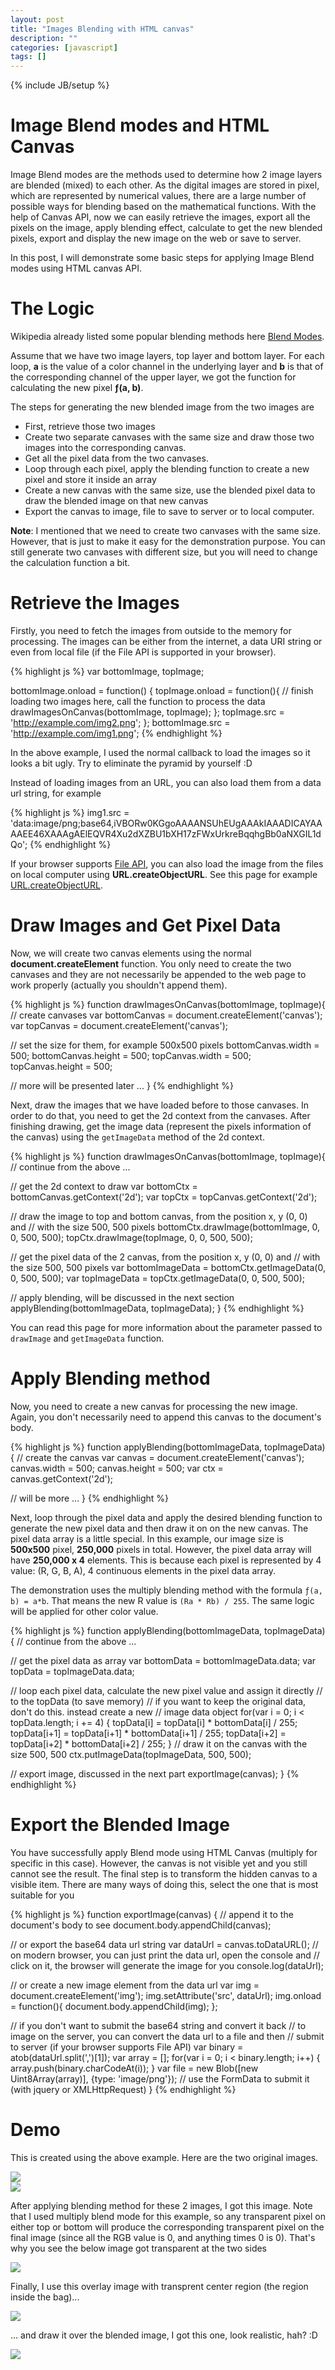 ```yaml
---
layout: post
title: "Images Blending with HTML canvas"
description: ""
categories: [javascript]
tags: []
---
```

{% include JB/setup %}

<meta property="og:image" content="/files/2014-12-28-image-blending-with-html-canvas/meta.png">

# Image Blend modes and HTML Canvas

Image Blend modes are the methods used to determine how 2 image layers are
blended (mixed) to each other. As the digital images are stored in pixel, which
are represented by numerical values, there are a large number of possible ways
for blending based on the mathematical functions. With the help of Canvas API,
now we can easily retrieve the images, export all the pixels on the image,
apply blending effect, calculate to get the new blended
pixels, export and display the new image on the web or save to server.

In this post, I will demonstrate some basic steps for applying Image Blend modes
using HTML canvas API.

# The Logic

Wikipedia already listed some popular blending methods here
[Blend Modes](http://en.wikipedia.org/wiki/Blend_modes).

Assume that we have two image layers, top layer and bottom layer. For each loop,
**a** is the value of a color channel in the underlying layer and **b** is that
of the corresponding channel of the upper layer, we got the function for
calculating the new pixel **ƒ(a, b)**.

The steps for generating the new blended image from the two images are

- First, retrieve those two images
- Create two separate canvases with the same size and draw those two images into
the corresponding canvas.
- Get all the pixel data from the two canvases.
- Loop through each pixel, apply the blending function to create a new pixel and
store it inside an array
- Create a new canvas with the same size, use the blended pixel data to draw the
blended image on that new canvas
- Export the canvas to image, file to save to server or to local computer.

**Note**: I mentioned that we need to create two canvases with the same size.
However, that is just to make it easy for the demonstration purpose. You can
still generate two canvases with different size, but you will need to change the
calculation function a bit.

<!-- more -->

# Retrieve the Images

Firstly, you need to fetch the images from outside to the memory for processing.
The images can be either from the internet, a data URI string or even from local
file (if the File API is supported in your browser).

{% highlight js %}
var bottomImage, topImage;

bottomImage.onload = function() {
  topImage.onload = function(){
    // finish loading two images here, call the function to process the data
    drawImagesOnCanvas(bottomImage, topImage);
  };
  topImage.src = 'http://example.com/img2.png';
};
bottomImage.src = 'http://example.com/img1.png';
{% endhighlight %}

In the above example, I used the normal callback to load the images so it looks
a bit ugly. Try to eliminate the pyramid by yourself :D

Instead of loading images from an URL, you can also load them from a data url
string, for example

{% highlight js %}
img1.src = 'data:image/png;base64,iVBORw0KGgoAAAANSUhEUgAAAkIAAADICAYAAAAEE46XAAAgAElEQVR4Xu2dXZBU1bXH17zFWxUrkreBqqhgBb0aNXGIL1dQo';
{% endhighlight %}

If your browser supports
[File API](https://developer.mozilla.org/en-US/docs/Web/API/File), you can also
load the image from the files on local computer using **URL.createObjectURL**.
See this page for example
[URL.createObjectURL](https://developer.mozilla.org/en-US/docs/Web/API/URL.createObjectURL).

# Draw Images and Get Pixel Data

Now, we will create two canvas elements using the normal
**document.createElement** function. You only need to create the two canvases
and they are not necessarily be appended to the web page to work properly
(actually you shouldn't append them).

{% highlight js %}
function drawImagesOnCanvas(bottomImage, topImage){
  // create canvases
  var bottomCanvas = document.createElement('canvas');
  var topCanvas = document.createElement('canvas');

  // set the size for them, for example 500x500 pixels
  bottomCanvas.width = 500;
  bottomCanvas.height = 500;
  topCanvas.width = 500;
  topCanvas.height = 500;

  // more will be presented later
  ...
}
{% endhighlight %}

Next, draw the images that we have loaded before to those canvases. In order to
do that, you need to get the 2d context from the canvases. After finishing
drawing, get the image data (represent the pixels information of the canvas)
using the `getImageData` method of the 2d context.

{% highlight js %}
function drawImagesOnCanvas(bottomImage, topImage){
  // continue from the above
  ...

  // get the 2d context to draw
  var bottomCtx = bottomCanvas.getContext('2d');
  var topCtx = topCanvas.getContext('2d');

  // draw the image to top and bottom canvas, from the position x, y (0, 0) and
  // with the size 500, 500 pixels
  bottomCtx.drawImage(bottomImage, 0, 0, 500, 500);
  topCtx.drawImage(topImage, 0, 0, 500, 500);

  // get the pixel data of the 2 canvas, from the position x, y (0, 0) and
  // with the size 500, 500 pixels
  var bottomImageData = bottomCtx.getImageData(0, 0, 500, 500);
  var topImageData = topCtx.getImageData(0, 0, 500, 500);

  // apply blending, will be discussed in the next section
  applyBlending(bottomImageData, topImageData);
}
{% endhighlight %}

You can read this page for more information about the parameter passed to
`drawImage` and `getImageData` function.

# Apply Blending method

Now, you need to create a new canvas for processing the new image. Again, you
don't necessarily need to append this canvas to the document's body.

{% highlight js %}
function applyBlending(bottomImageData, topImageData) {
  // create the canvas
  var canvas = document.createElement('canvas');
  canvas.width = 500;
  canvas.height = 500;
  var ctx = canvas.getContext('2d');

  // will be more
  ...
}
{% endhighlight %}

Next, loop through the pixel data and apply the desired blending function to
generate the new pixel data and then draw it on on the new canvas. The
pixel data array is a little special. In this example, our image size is **500x500**
pixel, **250,000** pixels in total. However, the pixel data array will have
**250,000 x 4** elements. This is because each pixel is represented by 4 value:
(R, G, B, A), 4 continuous elements in the pixel data array.

The demonstration uses the multiply blending method with the formula
`ƒ(a, b) = a*b`. That means the new R value is `(Ra * Rb) / 255`. The same logic
will be applied for other color value.

{% highlight js %}
function applyBlending(bottomImageData, topImageData) {
  // continue from the above
  ...

  // get the pixel data as array
  var bottomData = bottomImageData.data;
  var topData = topImageData.data;

  // loop each pixel data, calculate the new pixel value and assign it directly
  // to the topData (to save memory)
  // if you want to keep the original data, don't do this. instead create a new
  // image data object
  for(var i = 0; i < topData.length; i += 4) {
    topData[i] = topData[i] * bottomData[i] / 255;
    topData[i+1] = topData[i+1] * bottomData[i+1] / 255;
    topData[i+2] = topData[i+2] * bottomData[i+2] / 255;
  }
  // draw it on the canvas with the size 500, 500
  ctx.putImageData(topImageData, 500, 500);

  // export image, discussed in the next part
  exportImage(canvas);
}
{% endhighlight %}

# Export the Blended Image

You have successfully apply Blend mode using HTML Canvas (multiply for specific
in this case). However, the canvas is not visible yet and you still cannot see
the result. The final step is to transform the hidden canvas to a visible item.
There are many ways of doing this, select the one that is most suitable for you

{% highlight js %}
function exportImage(canvas) {
  // append it to the document's body to see
  document.body.appendChild(canvas);

  // or export the base64 data url string
  var dataUrl = canvas.toDataURL();
  // on modern browser, you can just print the data url, open the console and
  // click on it, the browser will generate the image for you
  console.log(dataUrl);

  // or create a new image element from the data url
  var img = document.createElement('img');
  img.setAttribute('src', dataUrl);
  img.onload = function(){
    document.body.appendChild(img);
  };

  // if you don't want to submit the base64 string and convert it back
  // to image on the server, you can convert the data url to a file and then
  // submit to server (if your browser supports File API)
  var binary = atob(dataUrl.split(',')[1]);
  var array = [];
  for(var i = 0; i < binary.length; i++) {
    array.push(binary.charCodeAt(i));
  }
  var file = new Blob([new Uint8Array(array)], {type: 'image/png'});
  // use the FormData to submit it (with jquery or XMLHttpRequest)
}
{% endhighlight %}

# Demo

This is created using the above example. Here are the two original images.

<div class="text-center">
<img src="/files/2014-12-28-image-blending-with-html-canvas/top.png" />
</div>

<div class="text-center">
<img src="/files/2014-12-28-image-blending-with-html-canvas/bottom.png" />
</div>

After applying blending method for these 2 images, I got this image. Note that I
used multiply blend mode for this example, so any transparent pixel on either
top or bottom will produce the corresponding transparent pixel on the final
image (since all the RGB value is 0, and anything times 0 is 0). That's why you
see the below image got transparent at the two sides

<div class="text-center">
<img src="/files/2014-12-28-image-blending-with-html-canvas/blend.png" />
</div>

Finally, I use this overlay image with transprent center region (the region inside
the bag)...

<div class="text-center">
<img src="/files/2014-12-28-image-blending-with-html-canvas/overlay.png" />
</div>

... and draw it over the blended image, I got this one, look realistic, hah? :D

<div class="text-center">
<img src="/files/2014-12-28-image-blending-with-html-canvas/final.png" />
</div>
